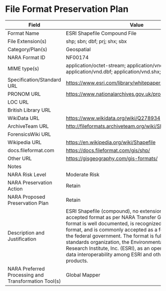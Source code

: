 # File Format Preservation Plan
  | Field | Value |
  | ----------- | ----------- |
  | Format Name | ESRI Shapefile Compound File | 
| File Extension(s) | shp; sbn; dbf; prj; shx; sbx | 
| Category/Plan(s) | Geospatial | 
| NARA Format ID | NF00174 | 
| MIME type(s) | application/octet-stream; application/vnd.shp; application/vnd.dbf; application/vnd.shx;  | 
| Specification/Standard URL | <https://www.esri.com/library/whitepapers/pdfs/shapefile.pdf> | 
| PRONOM URL | <https://www.nationalarchives.gov.uk/pronom/x-fmt/235> | 
| LOC URL |  | 
| British Library URL |  | 
| WikiData URL | <https://www.wikidata.org/wiki/Q278934> | 
| ArchiveTeam URL | <http://fileformats.archiveteam.org/wiki/Shapefile> | 
| ForensicsWiki URL |  | 
| Wikipedia URL | <https://en.wikipedia.org/wiki/Shapefile> | 
| docs.fileformat.com | <https://docs.fileformat.com/gis/shp/> | 
| Other URL | <https://gisgeography.com/gis-formats/> | 
| Notes |  | 
| NARA Risk Level | Moderate Risk | 
| NARA Preservation Action | Retain | 
| NARA Proposed Preservation Plan | Retain | 
| Description and Justification | ESRI Shapefile (compound), no extension specified, is an accepted format as per NARA Transfer Guidance. The file format is well documented, is recognized as a preservation format, and is commonly accepted as a format throughout the federal government. The format is fully supported by a standards organization, the Environmental Systems Research Institute, Inc. (ESRI), as an open specification for data interoperability among ESRI and other software products. | 
| NARA Preferred Processing and Transformation Tool(s) | Global Mapper | 

